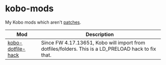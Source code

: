 # kobo-mods
My Kobo mods which aren't [patches](https://github.com/geek1011/kobopatch-patches/releases/latest).

| Mod | Description |
| --- | --- |
| [kobo-dotfile-hack](./kobo-dotfile-hack) | Since FW 4.17.13651, Kobo will import from dotfiles/folders. This is a LD_PRELOAD hack to fix that. |

